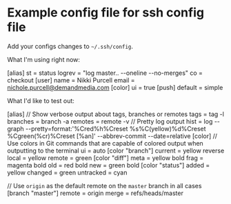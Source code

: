 # Example config file for ssh config file

Add your configs changes to `~/.ssh/config`.

What I'm using right now:

[alias]
  st = status
  logrev = "log master.. --oneline --no-merges"
  co = checkout
[user]
  name = Nikki Purcell
  email = nichole.purcell@demandmedia.com
[color]
  ui = true
[push]
  default = simple
  
What I'd like to test out:

[alias]
  // Show verbose output about tags, branches or remotes
  tags = tag -l
  branches = branch -a
  remotes = remote -v
  // Pretty log output
  hist = log --graph --pretty=format:'%Cred%h%Creset %s%C(yellow)%d%Creset %Cgreen(%cr)%Creset [%an]' --abbrev-commit --date=relative
[color]
  // Use colors in Git commands that are capable of colored output when outputting to the terminal
  ui = auto
[color "branch"]
  current = yellow reverse
  local = yellow
  remote = green
[color "diff"]
  meta = yellow bold
  frag = magenta bold
  old = red bold
  new = green bold
[color "status"]
  added = yellow
  changed = green
  untracked = cyan

// Use `origin` as the default remote on the `master` branch in all cases
[branch "master"]
  remote = origin
  merge = refs/heads/master

